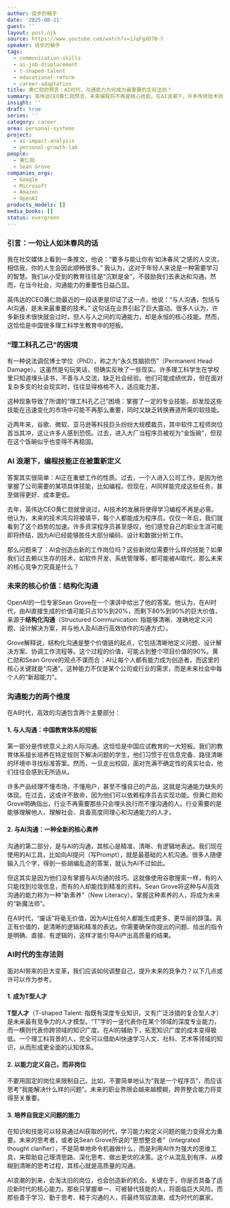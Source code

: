 ```yaml
---
author: 徒步的騎手
date: '2025-08-21'
guest: ''
layout: post.njk
source: https://www.youtube.com/watch?v=1JqFgXD7B-Y
speaker: 徒步的騎手
tags:
  - communication-skills
  - ai-job-displacement
  - t-shaped-talent
  - educational-reform
  - career-adaptation
title: 黄仁勋的预言：AI时代，沟通能力为何成为最重要的生存法则？
summary: 英伟达CEO黄仁勋预言，未来编程将不再是核心技能。在AI浪潮下，许多传统技术岗位面临被替代的风险，造成了“理工科孔乙己”的困境。本文深入探讨了为何高质量的沟通能力——包括与人的协作和与AI的交互——正成为新的核心竞争力。文章引用OpenAI专家的观点，指出未来80-90%的价值将源于“结构化沟通”。最后，提出了在AI时代的生存法则，例如成为T型人才、以能力而非岗位定义自己，并培养跨领域的学习能力。
insight: ''
draft: true
series: ''
category: career
area: personal-systems
project:
  - ai-impact-analysis
  - personal-growth-lab
people:
  - 黄仁勋
  - Sean Grove
companies_orgs:
  - Google
  - Microsoft
  - Amazon
  - OpenAI
products_models: []
media_books: []
status: evergreen
---
```


### 引言：一句让人如沐春风的话
我在社交媒体上看到一条推文，他说：“要多与能让你有‘如沐春风’之感的人交流，相信我，你的人生会因此顺畅很多。” 我认为，这对于年轻人来说是一种需要学习的智慧。我们从小受到的教育往往是“沉默是金”，不鼓励我们去表达和沟通。然而，在当今社会，沟通能力的重要性日益凸显。

英伟达的CEO黄仁勋最近的一段话更是印证了这一点，他说：“与人沟通，包括与AI沟通，是未来最重要的技术。” 这句话在业界引起了巨大震动。很多人认为，许多新技术很快就会过时，但人与人之间的沟通能力，却是永恒的核心技能。然而，这恰恰是中国很多理工科学生教育中的短板。

### “理工科孔乙己”的困境
有一种说法调侃博士学位（PhD），称之为“永久性脑损伤”（Permanent Head Damage）。这虽然是句玩笑话，但确实反映了一些现实。许多理工科学生在学校里只知道埋头读书，不善与人交流，缺乏社会经验。他们可能成绩优异，但在面对复杂多变的社会现实时，往往显得格格不入，适应能力差。

这种现象导致了所谓的“理工科孔乙己”困境：掌握了一定的专业技能，却发现这些技能在迅速变化的市场中可能不再那么重要，同时又缺乏转换赛道所需的软技能。

近两年来，谷歌、微软、亚马逊等科技巨头纷纷大规模裁员，其中软件工程师岗位首当其冲，这让许多人感到恐慌。过去，进入大厂当程序员被视为“金饭碗”，但现在这个饭碗似乎也变得不再稳固。

### AI 浪潮下，编程技能正在被重新定义
答案其实很简单：AI正在重塑工作的性质。过去，一个人进入公司工作，是因为他掌握了公司需要的某项具体技能，比如编程。但现在，AI同样能完成这些任务，甚至做得更好、成本更低。

去年，英伟达CEO黄仁勋就曾说过，AI技术的发展将使得学习编程不再是必需。他认为，未来的技术鸿沟将被填平，每个人都能成为程序员。仅仅一年后，我们就看到了这个趋势的加速。许多资深程序员甚至感叹，他们感觉自己的职业生涯可能即将终结，因为AI已经能够胜任大部分编码、设计和数据分析工作。

那么问题来了：AI会创造出新的工作岗位吗？这些新岗位需要什么样的技能？如果我们过去赖以生存的技术，如软件开发、系统管理等，都可能被AI取代，那么未来的核心竞争力究竟是什么？

### 未来的核心价值：结构化沟通
OpenAI的一位专家Sean Grove在一个演讲中给出了他的答案。他认为，在AI时代，由AI直接生成的价值可能只占10%到20%，而剩下80%到90%的巨大价值，来源于**结构化沟通**（Structured Communication: 指能够清晰、准确地定义问题、设计解决方案，并与他人及AI进行高效协作的沟通方式）。

Grove解释说，结构化沟通是整个价值链的起点，它包括清晰地定义问题、设计解决方案、协调工作流程等。这个过程的价值，可能占到整个项目价值的90%。黄仁勋和Sean Grove的观点不谋而合：AI让每个人都有能力成为创造者，而这里的核心关键就是“沟通”。这种能力不仅是某个公司或行业的需求，而是未来社会中每个人的“新超能力”。

### 沟通能力的两个维度
在AI时代，高效的沟通包含两个主要部分：

#### 1. 与人沟通：中国教育体系的短板
第一部分是传统意义上的人际沟通。这恰恰是中国应试教育的一大短板。我们的教育体系擅长培养在特定规则下解决问题的学生，他们习惯于在信息完备、路径清晰的环境中寻找标准答案。然而，一旦走出校园，面对充满不确定性的真实社会，他们往往会感到无所适从。

许多产品经理不懂市场，不懂用户，甚至不懂自己的产品，这就是沟通能力缺失的体现。在过去，这或许不致命，因为他们可以依赖程序员去实现功能。但黄仁勋和Grove明确指出，行业不再需要那些只会埋头执行而不懂沟通的人。行业需要的是能够理解他人、理解社会、具备高度同理心和沟通能力的人才。

#### 2. 与AI沟通：一种全新的核心素养
沟通的第二部分，是与AI的沟通，其核心是精准、清晰、有逻辑地表达。我们现在使用的AI工具，比如向AI提问（写Prompt），就是最基础的人机沟通。很多人随便输入几个字，得到一些胡编乱造的答案，就认为AI不过如此。

但这其实是因为他们没有掌握与AI沟通的技巧。这就像使用谷歌搜索一样，有的人只能找到垃圾信息，而有的人却能找到精准的资料。Sean Grove将这种与AI高效沟通的能力称为一种“新素养”（New Literacy）。掌握这种素养的人，将成为未来的“新魔法师”。

在AI时代，“废话”将毫无价值，因为AI比任何人都能生成更多、更华丽的辞藻。真正有价值的，是清晰的逻辑和精准的表达。你需要确保你提出的问题、给出的指令是明确、直接、有逻辑的，这样才能引导AI产出高质量的结果。

### AI时代的生存法则
面对AI带来的巨大变革，我们应该如何调整自己，提升未来的竞争力？以下几点或许可以作为参考。

#### 1. 成为T型人才
**T型人才**（T-shaped Talent: 指既有深度专业知识，又有广泛涉猎的复合型人才）是未来最有竞争力的人才模型。“T”字的一竖代表你在某个领域的深度专业能力，而一横则代表你跨领域的知识广度。在AI的辅助下，拓宽知识广度的成本变得极低。一个理工科背景的人，完全可以借助AI快速学习人文、社科、艺术等领域的知识，从而形成更全面的认知体系。

#### 2. 以能力定义自己，而非岗位
不要用固定的岗位来限制自己。比如，不要简单地认为“我是一个程序员”，而应该思考“我能解决什么样的问题”。未来的职业界限会越来越模糊，跨界整合能力将变得至关重要。

#### 3. 培养自我定义问题的能力
在知识和技能可以轻易通过AI获取的时代，学习能力和定义问题的能力变得尤为重要。未来的思考者，或者说Sean Grove所说的“思想整合者”（integrated thought clarifier），不是简单地命令机器做什么，而是利用AI作为强大的思维工具，来帮助自己理清思路、深化思考、做出更优的决策。这个从混乱到有序、从模糊到清晰的思考过程，其核心就是高质量的沟通。

AI浪潮的到来，会淘汰旧的岗位，也会创造新的机会。关键在于，你是否具备了适应新时代的核心能力。那些只掌握单一、可被替代技能的人，将面临巨大风险。而那些善于学习、勤于思考、精于沟通的人，将最终驾驭浪潮，成为时代的赢家。